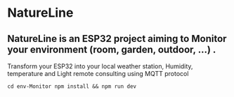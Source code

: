 # NatureLine

## NatureLine is an ESP32 project aiming to Monitor your environment (room, garden, outdoor, ...) .
Transform your ESP32 into your local weather station, Humidity, temperature and Light remote consulting using MQTT protocol 

`cd env-Monitor
npm install && npm run dev`
